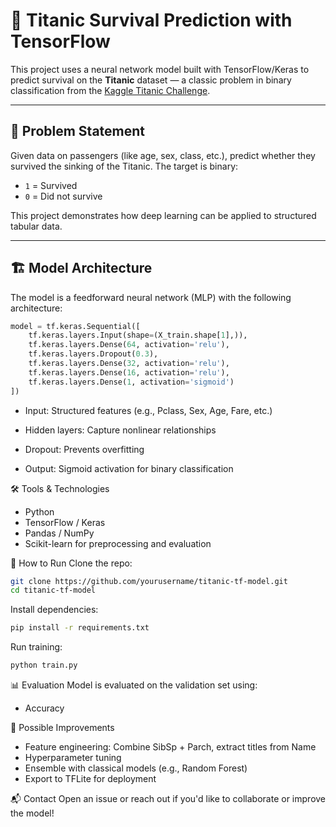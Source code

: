 # 🚢 Titanic Survival Prediction with TensorFlow

This project uses a neural network model built with TensorFlow/Keras to predict survival on the **Titanic** dataset — a classic problem in binary classification from the [Kaggle Titanic Challenge](https://www.kaggle.com/c/titanic).

---

## 🧠 Problem Statement

Given data on passengers (like age, sex, class, etc.), predict whether they survived the sinking of the Titanic. The target is binary:

- `1` = Survived  
- `0` = Did not survive

This project demonstrates how deep learning can be applied to structured tabular data.

---

## 🏗️ Model Architecture

The model is a feedforward neural network (MLP) with the following architecture:

```python
model = tf.keras.Sequential([
    tf.keras.layers.Input(shape=(X_train.shape[1],)),
    tf.keras.layers.Dense(64, activation='relu'),
    tf.keras.layers.Dropout(0.3),
    tf.keras.layers.Dense(32, activation='relu'),
    tf.keras.layers.Dense(16, activation='relu'),
    tf.keras.layers.Dense(1, activation='sigmoid')
])
```
- Input: Structured features (e.g., Pclass, Sex, Age, Fare, etc.)

- Hidden layers: Capture nonlinear relationships

- Dropout: Prevents overfitting

- Output: Sigmoid activation for binary classification
  
🛠️ Tools & Technologies
- Python
- TensorFlow / Keras
- Pandas / NumPy
- Scikit-learn for preprocessing and evaluation

🚀 How to Run
Clone the repo:

```bash
git clone https://github.com/yourusername/titanic-tf-model.git
cd titanic-tf-model
```
Install dependencies:

```bash
pip install -r requirements.txt
```

Run training:
```bash
python train.py
```
📊 Evaluation
Model is evaluated on the validation set using:
- Accuracy

🔮 Possible Improvements
- Feature engineering: Combine SibSp + Parch, extract titles from Name
- Hyperparameter tuning
- Ensemble with classical models (e.g., Random Forest)
- Export to TFLite for deployment

📬 Contact
Open an issue or reach out if you'd like to collaborate or improve the model!

